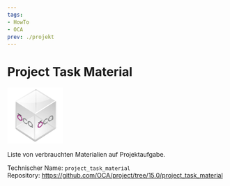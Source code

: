 ```yaml
---
tags:
- HowTo
- OCA
prev: ./projekt
---
```

# Project Task Material
![icon_oca_app](assets/icon_oca_app.png)

Liste von verbrauchten Materialien auf Projektaufgabe.

Technischer Name: `project_task_material`\
Repository: <https://github.com/OCA/project/tree/15.0/project_task_material>
